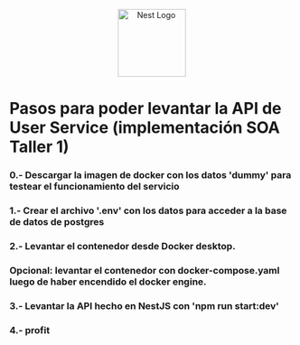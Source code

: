 <p align="center">
  <a href="http://nestjs.com/" target="blank"><img src="https://nestjs.com/img/logo-small.svg" width="120" alt="Nest Logo" /></a>
</p>

# Pasos para poder levantar la API de User Service (implementación SOA Taller 1)

### 0.- Descargar la imagen de docker con los datos 'dummy' para testear el funcionamiento del servicio

### 1.- Crear el archivo '.env' con los datos para acceder a la base de datos de postgres

### 2.- Levantar el contenedor desde Docker desktop.

### Opcional: levantar el contenedor con docker-compose.yaml luego de haber encendido el docker engine.

### 3.- Levantar la API hecho en NestJS con 'npm run start:dev'

### 4.- profit
